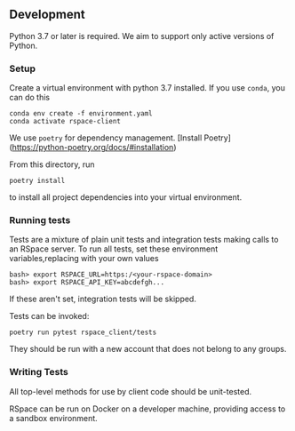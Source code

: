 ## Development

Python 3.7 or later is required. We aim to support only active versions of Python.

### Setup

Create a virtual environment with python 3.7 installed. If you use `conda`, you can do this

```
conda env create -f environment.yaml
conda activate rspace-client
``` 

We use `poetry` for dependency management. [Install Poetry] (https://python-poetry.org/docs/#installation)

From this directory, run 

`poetry install` 

to install all project dependencies into your virtual environment. 

### Running tests

Tests are a mixture of plain unit tests and integration tests making calls to an RSpace server.
To run all tests, set these environment variables,replacing with your own values

```
bash> export RSPACE_URL=https:/<your-rspace-domain>
bash> export RSPACE_API_KEY=abcdefgh...
```

If these aren't set, integration tests will be skipped.

Tests can be invoked:

```
poetry run pytest rspace_client/tests
```

They should be run with a new account that does not belong to any groups.
 
### Writing Tests
 
All top-level methods for use by client code should be unit-tested.

RSpace can be run on Docker on a developer machine, providing access to a sandbox environment.

 
    